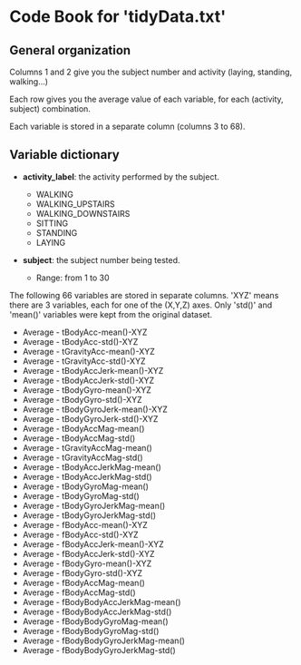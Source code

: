 # Code Book for 'tidyData.txt'

## General organization
Columns 1 and 2 give you the subject number and activity (laying, standing, walking...)

Each row gives you the average value of each variable, for each (activity, subject) combination.

Each variable is stored in a separate column (columns 3 to 68).

## Variable dictionary
- **activity_label**: the activity performed by the subject.
    - WALKING
    - WALKING_UPSTAIRS
    - WALKING_DOWNSTAIRS
    - SITTING
    - STANDING
    - LAYING

- **subject**: the subject number being tested.
    - Range: from 1 to 30

The following 66 variables are stored in separate columns. 'XYZ' means there are 3 variables, each for one of the (X,Y,Z) axes.
Only 'std()' and 'mean()' variables were kept from the original dataset.

- Average - tBodyAcc-mean()-XYZ
- Average - tBodyAcc-std()-XYZ
- Average - tGravityAcc-mean()-XYZ
- Average - tGravityAcc-std()-XYZ
- Average - tBodyAccJerk-mean()-XYZ
- Average - tBodyAccJerk-std()-XYZ
- Average - tBodyGyro-mean()-XYZ
- Average - tBodyGyro-std()-XYZ
- Average - tBodyGyroJerk-mean()-XYZ
- Average - tBodyGyroJerk-std()-XYZ
- Average - tBodyAccMag-mean()
- Average - tBodyAccMag-std()
- Average - tGravityAccMag-mean()
- Average - tGravityAccMag-std()
- Average - tBodyAccJerkMag-mean()
- Average - tBodyAccJerkMag-std()
- Average - tBodyGyroMag-mean()
- Average - tBodyGyroMag-std()
- Average - tBodyGyroJerkMag-mean()
- Average - tBodyGyroJerkMag-std()
- Average - fBodyAcc-mean()-XYZ
- Average - fBodyAcc-std()-XYZ
- Average - fBodyAccJerk-mean()-XYZ
- Average - fBodyAccJerk-std()-XYZ
- Average - fBodyGyro-mean()-XYZ
- Average - fBodyGyro-std()-XYZ
- Average - fBodyAccMag-mean()
- Average - fBodyAccMag-std()
- Average - fBodyBodyAccJerkMag-mean()
- Average - fBodyBodyAccJerkMag-std()
- Average - fBodyBodyGyroMag-mean()
- Average - fBodyBodyGyroMag-std()
- Average - fBodyBodyGyroJerkMag-mean()
- Average - fBodyBodyGyroJerkMag-std()
